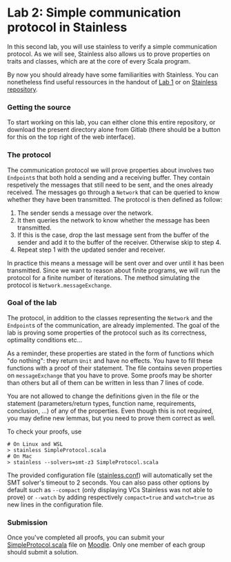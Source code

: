 # Lab 2: Simple communication protocol in Stainless

In this second lab, you will use stainless to verify a simple communication protocol. As we will see, Stainless also allows us to prove properties on traits and classes, which are at the core of every Scala program.

By now you should already have some familiarities with Stainless. You can nonetheless find useful ressources in the handout of [Lab 1](../lab1/README.md#Tutorial) or on [Stainless repository](https://github.com/epfl-lara/stainless).


### Getting the source

To start working on this lab, you can either clone this entire repository, or download the present directory alone from Gitlab (there should be a button for this on the top right of the web interface).

### The protocol

The communication protocol we will prove properties about involves two `Endpoint`s that both hold a sending and a receiving buffer. They contain respetively the messages that still need to be sent, and the ones already received. The messages go through a `Network` that can be queried to know whether they have been transmitted. The protocol is then defined as follow:

1. The sender sends a message over the network.
2. It then queries the network to know whether the message has been transmitted.
3. If this is the case, drop the last message sent from the buffer of the sender and add it to the buffer of the receiver. Otherwise skip to step 4.
4. Repeat step 1 with the updated sender and receiver.

In practice this means a message will be sent over and over until it has been transmitted. Since we want to reason about finite programs, we will run the protocol for a finite number of iterations. The method simulating the protocol is `Network.messageExchange`.

### Goal of the lab

The protocol, in addition to the classes representing the `Network` and the `Endpoint`s of the communication, are already implemented. The goal of the lab is proving some properties of the protocol such as its correctness, optimality conditions etc...

As a reminder, these properties are stated in the form of functions which "do nothing": they return `Unit` and have no effects.
You have to fill these functions with a proof of their statement. The file contains seven properties on `messageExchange` that you have to prove. Some proofs may be shorter than others but all of them can be written in less than 7 lines of code.

You are not allowed to change the definitions given in the file or the statement (parameters/return types, function name, requirements, conclusion, ...) of any of the properties. Even though this is not required, you may define new lemmas, but you need to prove them correct as well.


To check your proofs, use
```shell
# On Linux and WSL
> stainless SimpleProtocol.scala
# On Mac
> stainless --solvers=smt-z3 SimpleProtocol.scala
``` 


The provided configuration file ([stainless.conf](stainless.conf)) will automatically set the SMT solver's timeout to 2 seconds. You can also pass other options by default such as `--compact` (only displaying VCs Stainless was not able to prove) or `--watch` by adding respectively  `compact=true` and `watch=true` as new lines in the configuration file.





### Submission

Once you've completed all proofs, you can submit your [SimpleProtocol.scala](SimpleProtocol.scala) file on [Moodle](https://moodle.epfl.ch/mod/assign/view.php?id=1169500&forceview=1). Only one member of each group should submit a solution. 
